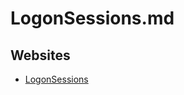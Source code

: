 # LogonSessions.md

## Websites

* [LogonSessions](https://learn.microsoft.com/en-us/sysinternals/downloads/logonsessions)
